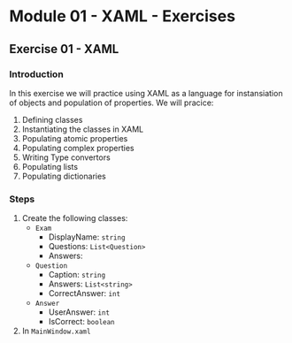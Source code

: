 # Module 01 - XAML - Exercises

## Exercise 01 - XAML
### Introduction
In this exercise we will practice using XAML as a language for instansiation of objects and population of properties. We will pracice:
1. Defining classes
2. Instantiating the classes in XAML
3. Populating atomic properties
4. Populating complex properties
5. Writing Type convertors
6. Populating lists
7. Populating dictionaries

### Steps
1. Create the following classes:
    - `Exam`
        * DisplayName: `string`
        * Questions: `List<Question>`
        * Answers: 
    - `Question`
        * Caption: `string`
        * Answers: `List<string>`
        * CorrectAnswer: `int`
    - `Answer`
        * UserAnswer: `int`
        * IsCorrect: `boolean`
2. In `MainWindow.xaml` 
